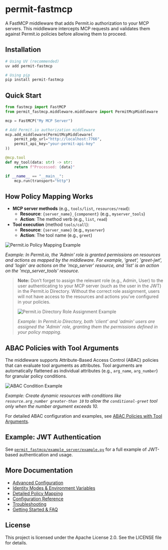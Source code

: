 # permit-fastmcp

A FastMCP middleware that adds Permit.io authorization to your MCP servers. This middleware intercepts MCP requests and validates them against Permit.io policies before allowing them to proceed.

## Installation

```bash
# Using UV (recommended)
uv add permit-fastmcp

# Using pip
pip install permit-fastmcp
```

## Quick Start

```python
from fastmcp import FastMCP
from permit_fastmcp.middleware.middleware import PermitMcpMiddleware

mcp = FastMCP("My MCP Server")

# Add Permit.io authorization middleware
mcp.add_middleware(PermitMcpMiddleware(
    permit_pdp_url="http://localhost:7766",
    permit_api_key="your-permit-api-key"
))

@mcp.tool
def my_tool(data: str) -> str:
    return f"Processed: {data}"

if __name__ == "__main__":
    mcp.run(transport="http")
```

## How Policy Mapping Works

- **MCP server methods** (e.g., `tools/list`, `resources/read`):
  - **Resource**: `{server_name}_{component}` (e.g., `myserver_tools`)
  - **Action**: The method verb (e.g., `list`, `read`)
- **Tool execution** (method `tools/call`):
  - **Resource**: `{server_name}` (e.g., `myserver`)
  - **Action**: The tool name (e.g., `greet`)

![Permit.io Policy Mapping Example](./docs/images/policy_mapping.png)

*Example: In Permit.io, the 'Admin' role is granted permissions on resources and actions as mapped by the middleware. For example, 'greet', 'greet-jwt', and 'login' are actions on the 'mcp_server' resource, and 'list' is an action on the 'mcp_server_tools' resource.*

> **Note:**
> Don’t forget to assign the relevant role (e.g., Admin, User) to the user authenticating to your MCP server (such as the user in the JWT) in the Permit.io Directory. Without the correct role assignment, users will not have access to the resources and actions you’ve configured in your policies.
>
> ![Permit.io Directory Role Assignment Example](./docs/images/role_assignement.png)
>
> *Example: In Permit.io Directory, both 'client' and 'admin' users are assigned the 'Admin' role, granting them the permissions defined in your policy mapping.*

## ABAC Policies with Tool Arguments

The middleware supports Attribute-Based Access Control (ABAC) policies that can evaluate tool arguments as attributes. Tool arguments are automatically flattened as individual attributes (e.g., `arg_name`, `arg_number`) for granular policy conditions.

![ABAC Condition Example](./docs/images/abac_condition_example.png)

*Example: Create dynamic resources with conditions like `resource.arg_number greater-than 10` to allow the `conditional-greet` tool only when the number argument exceeds 10.*

For detailed ABAC configuration and examples, see [ABAC Policies with Tool Arguments](./docs/policy-mapping.md#abac-policies-with-tool-arguments).

## Example: JWT Authentication

See [`permit_fastmcp/example_server/example.py`](permit_fastmcp/example_server/example.py) for a full example of JWT-based authentication and usage.

## More Documentation

- [Advanced Configuration](./docs/advanced-configuration.md)
- [Identity Modes & Environment Variables](./docs/identity-modes.md)
- [Detailed Policy Mapping](./docs/policy-mapping.md)
- [Configuration Reference](./docs/configuration-reference.md)
- [Troubleshooting](./docs/troubleshooting.md)
- [Getting Started & FAQ](./docs/getting-started.md)

## License

This project is licensed under the Apache License 2.0. See the LICENSE file for details.

